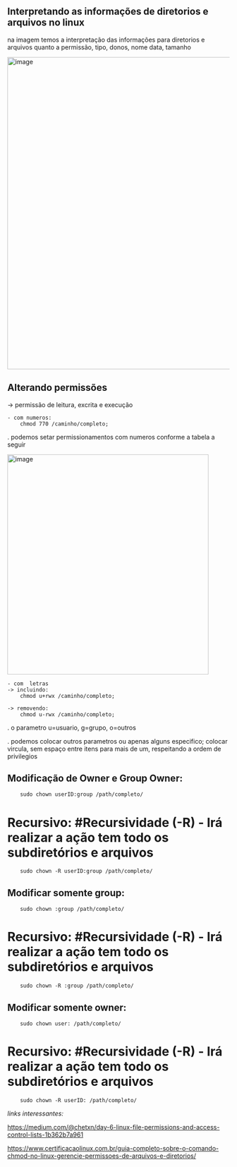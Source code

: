 ## Interpretando as informações de diretorios e arquivos no linux
na imagem temos a interpretação das informações para diretorios e arquivos quanto a permissão, tipo, donos, nome data, tamanho

<img width="888" height="708" alt="image" src="https://github.com/user-attachments/assets/08c16964-4a2b-43ce-9248-0f34e1a0d748" />

## Alterando permissões
-> permissão de leitura, excrita e execução 
    
    - com numeros:
        chmod 770 /caminho/completo;

. podemos setar permissionamentos com numeros conforme a tabela a seguir

<img width="456" height="499" alt="image" src="https://github.com/user-attachments/assets/3ca924ab-f355-416b-949a-649c983018ee" />

    - com  letras
    -> incluindo:
        chmod u+rwx /caminho/completo;

    -> removendo:
        chmod u-rwx /caminho/completo;

. o parametro u=usuario, g=grupo, o=outros

. podemos colocar outros parametros ou apenas alguns especifico; colocar vircula, sem espaço entre itens para mais de um, respeitando a ordem de privilegios

## Modificação de Owner e Group Owner: 
        sudo chown userID:group /path/completo/

# Recursivo: #Recursividade (-R) - Irá realizar a ação tem todo os subdiretórios e arquivos
        sudo chown -R userID:group /path/completo/

## Modificar somente group:
        sudo chown :group /path/completo/

# Recursivo: #Recursividade (-R) - Irá realizar a ação tem todo os subdiretórios e arquivos
        sudo chown -R :group /path/completo/

## Modificar somente owner:
        sudo chown user: /path/completo/

# Recursivo: #Recursividade (-R) - Irá realizar a ação tem todo os subdiretórios e arquivos
        sudo chown -R userID: /path/completo/


*links interessantes:*

https://medium.com/@chetxn/day-6-linux-file-permissions-and-access-control-lists-1b362b7a961

https://www.certificacaolinux.com.br/guia-completo-sobre-o-comando-chmod-no-linux-gerencie-permissoes-de-arquivos-e-diretorios/
